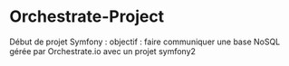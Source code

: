 Orchestrate-Project
=======

Début de projet Symfony : objectif : faire communiquer une base NoSQL gérée par Orchestrate.io avec un projet symfony2
